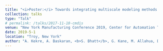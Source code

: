 ```yaml
---
title: "<i>Poster:</i> Towards integrating multiscale modeling methods with adaptive control of Ti-6Al-4V microstructure during thermomechanical processing."
collection: talks
type: "Talk"
# permalink: /talks/2017-11-10-cmdis
venue: "New York Manufacturing Conference 2019, Center for Automation Technologies and Systems, Rensselaer Polytechnic Institute"
date: 2019-5-1
location: "Troy, New York"
author: "A. Kekre, A. Baskaran, <b>S. Bhatt</b>, G. Kane, M. Allahua, D. Lewis, A. Maniatty, J. Wen, and Hull R."
---
```

